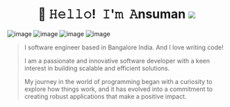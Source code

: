 <!-- Title -->
<h1 align="center" title="...and I'm happy to see you here :)">👋 𝙷𝚎𝚕𝚕𝚘! 𝙸'𝚖 𝙰nsuman    <a href="https://www.linkedin.com/in/ansuman-das-tech/" title="LinkedIn - Ansuman Das"><img src="https://img.shields.io/badge/-Ansuman_Das-0072b1?style=flat&logo=Linkedin&logoColor=white" /></a></h1>

![image](https://img.shields.io/badge/Java-766DB2?&style=for-the-badge&logo=kotlin&logoColor=white)
![image](https://img.shields.io/badge/Kotlin-3DDC84?&style=for-the-badge&logo=kotlin&logoColor=white)
![image](https://img.shields.io/badge/Node.js-4B8BBE?&style=for-the-badge&logo=kotlin&logoColor=white)
![image](https://img.shields.io/badge/React.js-02569B?&style=for-the-badge&logo=kotlin&logoColor=white)

<!-- Socials -->
<!--
<p align="center">
   <kbd>
  <a href="https://www.linkedin.com/in/ansuman-das-tech/" title="LinkedIn - Ansuman Das"><img src="https://img.shields.io/badge/-Ansuman_Das-0072b1?style=flat&logo=Linkedin&logoColor=white" /></a>
  </kbd>
</p>
 -->

<blockquote>

I software engineer based in Bangalore India. And I love writing code!
  
I am a passionate and innovative software developer with a keen interest in building scalable and efficient solutions. 

My journey in the world of programming began with a curiosity to explore how things work, and it has evolved into a commitment to creating robust applications that make a positive impact.

</blockquote>
<!--
**ansumandas441/ansumandas441** is a ✨ _special_ ✨ repository because its `README.md` (this file) appears on your GitHub profile.

Here are some ideas to get you started:

- 🔭 I’m currently working on ...
- 🌱 I’m currently learning ...
- 👯 I’m looking to collaborate on ...
- 🤔 I’m looking for help with ...
- 💬 Ask me about ...
- 📫 How to reach me: ...
- 😄 Pronouns: ...
- ⚡ Fun fact: ...
-->
